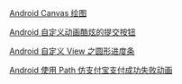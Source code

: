 [Android Canvas 绘图](http://www.sdwfqin.com/2017/04/15/Canvas%E7%BB%98%E5%9B%BE/)

[Android 自定义动画酷炫的提交按钮](http://www.jianshu.com/p/3eb9777f6ab7)

[Android 自定义 View 之圆形进度条](http://www.jianshu.com/p/45c44ad92d50#)

[Android 使用 Path 仿支付宝支付成功失败动画](http://www.jianshu.com/p/f09af35a102a#)
